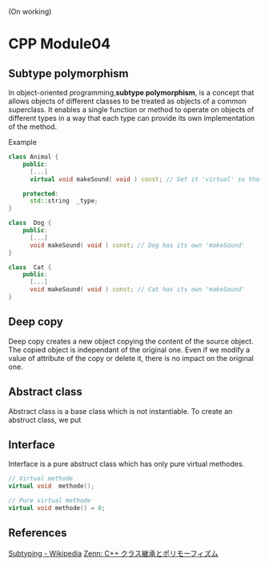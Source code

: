 (On working)
# CPP Module04

## Subtype polymorphism 
In object-oriented programming,__subtype polymorphism__, is a concept that allows objects of different classes to be treated as objects of a common superclass. It enables a single function or method to operate on objects of different types in a way that each type can provide its own implementation of the method.

Example
```cpp
class Animal {
    public:
      [...]
      virtual void makeSound( void ) const; // Set it 'virtual' so that dirived classes can override the function.

    protected:
      std::string  _type;
}

class  Dog {
    public:
      [...]
      void makeSound( void ) const; // Dog has its own 'makeSound'
}

class  Cat {
    public:
      [...]
      void makeSound( void ) const; // Cat has its own 'makeSound'
}
```

## Deep copy
Deep copy creates a new object copying the content of the source object.  
The copied object is independant of the original one. Even if we modify a value of attribute of the copy or delete it, there is no impact on the original one. 

## Abstract class
Abstract class is a base class which is not instantiable.
To create an abstruct class, we put 

## Interface
Interface is a pure abstruct class which has only pure virtual methodes.

```c++
// Virtual methode
virtual void  methode();

// Pure virtual methode
virtual void methode() = 0;
```

## References

[Subtyping - Wikipedia](https://en.wikipedia.org/wiki/Subtyping)
[Zenn: C++ クラス継承とポリモーフィズム](https://zenn.dev/rt3mis10/articles/2d9f5e8bcc06a7)
